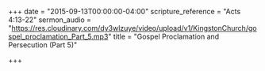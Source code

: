 +++
date = "2015-09-13T00:00:00-04:00"
scripture_reference = "Acts 4:13-22"
sermon_audio = "https://res.cloudinary.com/dy3wlzuye/video/upload/v1/KingstonChurch/gospel_proclamation_Part_5.mp3"
title = "Gospel Proclamation and Persecution (Part 5)"

+++
